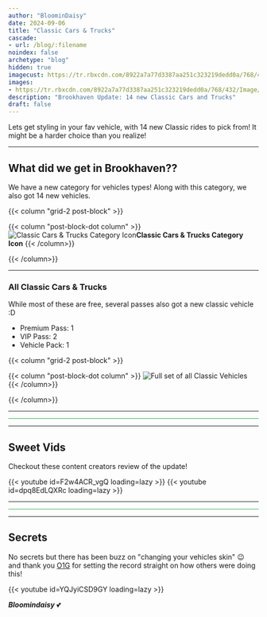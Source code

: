 ```yaml
---
author: "BloominDaisy"
date: 2024-09-06
title: "Classic Cars & Trucks"
cascade:
- url: /blog/:filename
noindex: false
archetype: "blog"
hidden: true
imagecust: https://tr.rbxcdn.com/8922a7a77d3387aa251c323219dedd0a/768/432/Image/Png
images:
- https://tr.rbxcdn.com/8922a7a77d3387aa251c323219dedd0a/768/432/Image/Png
description: "Brookhaven Update: 14 new Classic Cars and Trucks"
draft: false
---
```


Lets get styling in your fav vehicle, with 14 new Classic rides to pick from! It might be a harder choice than you realize!

---

## What did we get in Brookhaven??

We have a new category for vehicles types! Along with this category, we also got 14 new vehicles.


{{< column "grid-2 post-block" >}}

{{< column "post-block-dot column" >}}
![Classic Cars & Trucks Category Icon](/images/blog/classic_car_category_selection.png)**Classic Cars & Trucks Category Icon**
{{< /column>}}

{{< /column>}}

---

### All Classic Cars & Trucks

While most of these are free, several passes also got a new classic vehicle :D

- Premium Pass: 1
- VIP Pass: 2
- Vehicle Pack: 1

{{< column "grid-2 post-block" >}}

{{< column "post-block-dot column" >}}
![Full set of all Classic Vehicles](/images/blog/full_set_classic_cars.png)
{{< /column>}}

{{< /column>}}


---

<hr style="background-color: #28b44c" size=8 class="post-block">

---

## Sweet Vids

Checkout these content creators review of the update!

<div class="grid-2 post-vid-dot">
{{< youtube id=F2w4ACR_vgQ loading=lazy >}}
{{< youtube id=dpq8EdLQXRc loading=lazy >}}
</div>

---

<hr style="background-color: #28b44c" size=8 class="post-block">

---

## Secrets

No secrets but there has been buzz on "changing your vehicles skin" :wink: and thank you [O1G](https://www.youtube.com/@Only1Gam3r) for setting the record straight on how others were doing this!

<div class="grid-1 post-vid-dot">
{{< youtube id=YQJyiCSD9GY loading=lazy >}}
</div>


_**Bloomindaisy**_ <span class="nowrap"><span class="emojify">💕</span>